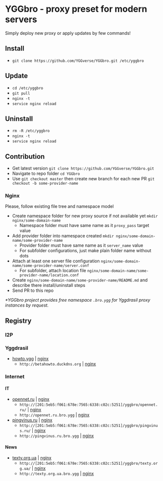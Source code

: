 # YGGbro - proxy preset for modern servers

Simply deploy new proxy or apply updates by few commands!

## Install

* `git clone https://github.com/YGGverse/YGGbro.git /etc/yggbro`

## Update

* `cd /etc/yggbro`
* `git pull`
* `nginx -t`
* `service nginx reload`

## Uninstall

* `rm -R /etc/yggbro`
* `nginx -t`
* `service nginx reload`

## Contribution

* Get latest version `git clone https://github.com/YGGverse/YGGbro.git`
* Navigate to repo folder `cd YGGbro`
* Use `git checkout master` then create new branch for each new PR `git checkout -b some-provider-name`

### Nginx

Please, follow existing file tree and namespace model

* Create namespace folder for new proxy source if not available yet `mkdir nginx/some-domain-name`
  + Namespace folder must have same name as it `proxy_pass` target value
* Add provider folder into namespace created `mkdir nginx/some-domain-name/some-provider-name`
  + Provider folder must have same name as it `server_name` value
  + For subfolder configurations, just make plain folder name without dots
* Attach at least one server file configuration `nginx/some-domain-name/some-provider-name/server.conf`
  + For subfolder, attach location file `nginx/some-domain-name/some-provider-name/location.conf`
* Create `nginx/some-domain-name/some-provider-name/README.md` and describe there install/uninstall steps
* Send PR to this repo

_*YGGbro project provides free namespace `.bro.ygg` for Yggdrasil proxy instances by request._

## Registry

### I2P

### Yggdrasil

* [howto.ygg](howto.ygg) | [nginx](https://github.com/YGGverse/YGGbro/tree/main/nginx/howto.ygg)
  + `http://betahowto.duckdns.org` | [nginx](https://github.com/YGGverse/YGGbro/tree/main/nginx/howto.ygg/betahowto.duckdns.org)

### Internet

#### IT

* [opennet.ru](https://opennet.ru/) | [nginx](https://github.com/YGGverse/YGGbro/tree/main/nginx/opennet.ru)
  + `http://[201:5eb5:f061:678e:7565:6338:c02c:5251]/yggbro/opennet.ru/` | [nginx](https://github.com/YGGverse/YGGbro/tree/main/nginx/opennet.ru/yggbro/opennet.ru)
  + `http://opennet.ru.bro.ygg` | [nginx](https://github.com/YGGverse/YGGbro/tree/main/nginx/opennet.ru/opennet.ru.bro.ygg)
* [pingvinus.ru](https://pingvinus.ru/) | [nginx](https://github.com/YGGverse/YGGbro/tree/main/nginx/pingvinus.ru)
  + `http://[201:5eb5:f061:678e:7565:6338:c02c:5251]/yggbro/pingvinus.ru/` | [nginx](https://github.com/YGGverse/YGGbro/tree/main/nginx/pingvinus.ru/yggbro/pingvinus.ru)
  + `http://pingvinus.ru.bro.ygg` | [nginx](https://github.com/YGGverse/YGGbro/tree/main/nginx/pingvinus.ru/pingvinus.ru.bro.ygg)

#### News

* [texty.org.ua](https://texty.org.ua/) | [nginx](https://github.com/YGGverse/YGGbro/tree/main/nginx/texty.org.ua)
  + `http://[201:5eb5:f061:678e:7565:6338:c02c:5251]/yggbro/texty.org.ua/` | [nginx](https://github.com/YGGverse/YGGbro/tree/main/nginx/texty.org.ua/yggbro/texty.org.ua)
  + `http://texty.org.ua.bro.ygg` | [nginx](https://github.com/YGGverse/YGGbro/tree/main/nginx/texty.org.ua/texty.org.ua.bro.ygg)